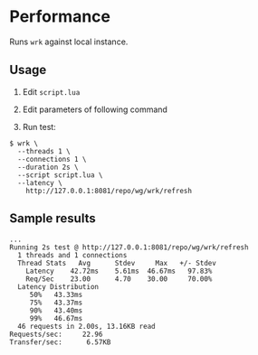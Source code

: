 # Performance

Runs `wrk` against local instance.

## Usage

1. Edit `script.lua`

1. Edit parameters of following command

1. Run test:

  ```
  $ wrk \
    --threads 1 \
    --connections 1 \
    --duration 2s \
    --script script.lua \
    --latency \
      http://127.0.0.1:8081/repo/wg/wrk/refresh
  ```

## Sample results

```
...
Running 2s test @ http://127.0.0.1:8081/repo/wg/wrk/refresh
  1 threads and 1 connections
  Thread Stats   Avg      Stdev     Max   +/- Stdev
    Latency    42.72ms    5.61ms  46.67ms   97.83%
    Req/Sec    23.00      4.70    30.00     70.00%
  Latency Distribution
     50%   43.33ms
     75%   43.37ms
     90%   43.40ms
     99%   46.67ms
  46 requests in 2.00s, 13.16KB read
Requests/sec:     22.96
Transfer/sec:      6.57KB
```
